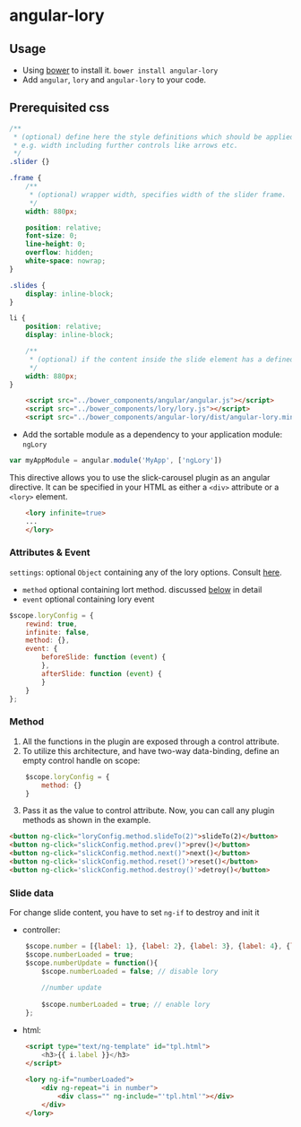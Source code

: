 angular-lory
============

Usage
-----

- Using [bower](http://bower.io/) to install it. `bower install angular-lory`
- Add `angular`, `lory` and `angular-lory` to your code.

## Prerequisited css

```css
/**
 * (optional) define here the style definitions which should be applied on the slider container
 * e.g. width including further controls like arrows etc.
 */
.slider {}

.frame {
    /**
     * (optional) wrapper width, specifies width of the slider frame.
     */
    width: 880px;

    position: relative;
    font-size: 0;
    line-height: 0;
    overflow: hidden;
    white-space: nowrap;
}

.slides {
    display: inline-block;
}

li {
    position: relative;
    display: inline-block;

    /**
     * (optional) if the content inside the slide element has a defined size.
     */
    width: 880px;
}
```

```html
    <script src="../bower_components/angular/angular.js"></script>
    <script src="../bower_components/lory/lory.js"></script>
    <script src="../bower_components/angular-lory/dist/angular-lory.min.js"></script>
```

- Add the sortable module as a dependency to your application module: `ngLory`

```js
var myAppModule = angular.module('MyApp', ['ngLory'])
```

This directive allows you to use the slick-carousel plugin as
an angular directive. It can be specified in your HTML
as either a `<div>` attribute or a `<lory>` element.

```html
    <lory infinite=true>
    ...
    </lory>
```

### Attributes & Event ###
`settings`: optional `Object` containing any of the lory options. Consult [here](http://meandmax.github.io/lory/).
 - `method` optional containing lort method. discussed [below](#method) in detail
 - `event` optional containing lory event

```javascript
$scope.loryConfig = {
    rewind: true,
    infinite: false,  
    method: {},
    event: {
        beforeSlide: function (event) {
        },
        afterSlide: function (event) {
        }
    }
};
```

### Method ###
1. All the functions in the plugin are exposed through a control
attribute.
2. To utilize this architecture, and have two-way data-binding,
define an empty control handle on scope:
```js
    $scope.loryConfig = {
        method: {}
    }
```

3. Pass it as the value to control attribute. Now, you can call any plugin methods
as shown in the example.

```html
<button ng-click="loryConfig.method.slideTo(2)">slideTo(2)</button>
<button ng-click="slickConfig.method.prev()">prev()</button>
<button ng-click="slickConfig.method.next()">next()</button>
<button ng-click='slickConfig.method.reset()'>reset()</button>
<button ng-click='slickConfig.method.destroy()'>detroy()</button>
```


### Slide data ###
For change slide content, you have to set `ng-if` to destroy and init it

- controller:
```js
    $scope.number = [{label: 1}, {label: 2}, {label: 3}, {label: 4}, {label: 5}, {label: 6}, {label: 7}, {label: 8}];
    $scope.numberLoaded = true;
    $scope.numberUpdate = function(){
        $scope.numberLoaded = false; // disable lory
        
        //number update
        
        $scope.numberLoaded = true; // enable lory
    };
```
- html:
```html
    <script type="text/ng-template" id="tpl.html">
        <h3>{{ i.label }}</h3>
    </script>
    
    <lory ng-if="numberLoaded">
        <div ng-repeat="i in number">
            <div class="" ng-include="'tpl.html'"></div>
        </div>
    </lory>
```
